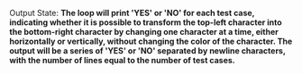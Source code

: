 Output State: **The loop will print 'YES' or 'NO' for each test case, indicating whether it is possible to transform the top-left character into the bottom-right character by changing one character at a time, either horizontally or vertically, without changing the color of the character. The output will be a series of 'YES' or 'NO' separated by newline characters, with the number of lines equal to the number of test cases.**